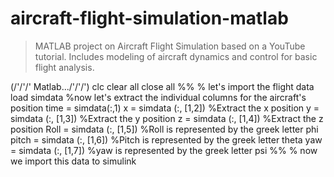 # aircraft-flight-simulation-matlab
> MATLAB project on Aircraft Flight Simulation based on a YouTube tutorial. Includes modeling of aircraft dynamics and control for basic flight analysis.

(/'/'/' Matlab.../'/'/')
clc
clear all
close all
%%
% let's import the flight data
load simdata
%now let's extract the individual columns for the aircraft's position
time = simdata(:,1)
x = simdata (:, [1,2]) %Extract the x position
y = simdata (:, [1,3]) %Extract the y position
z = simdata (:, [1,4]) %Extract the z position
Roll = simdata (:, [1,5]) %Roll is represented by the greek letter phi
pitch = simdata (:, [1,6]) %Pitch is represented by the greek letter theta
yaw = simdata   (:, [1,7]) %yaw is represented by the greek letter psi
%%
% now we import this data to simulink
